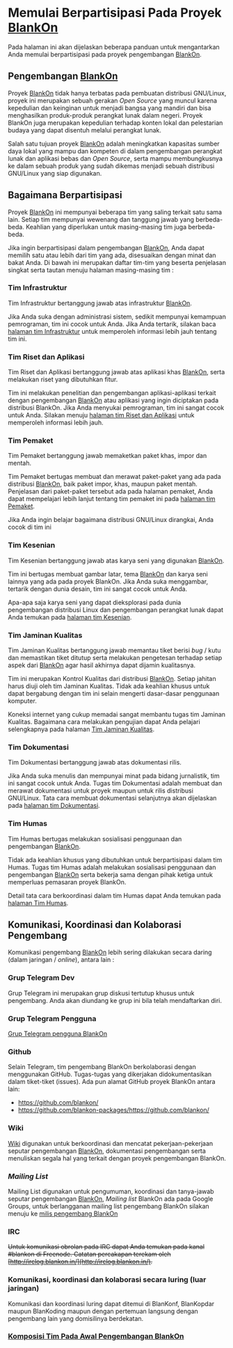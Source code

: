# Memulai Berpartisipasi Pada Proyek [BlankOn](/BlankOn.md)

Pada halaman ini akan dijelaskan beberapa panduan untuk mengantarkan Anda memulai berpartisipasi pada proyek pengembangan [BlankOn](/BlankOn.md).

## Pengembangan [BlankOn](/BlankOn.md)

Proyek [BlankOn](/BlankOn.md) tidak hanya terbatas pada pembuatan distribusi GNU/Linux, proyek ini merupakan sebuah gerakan *Open Source* yang muncul karena kepedulian dan keinginan untuk menjadi bangsa yang mandiri dan bisa menghasilkan produk-produk perangkat lunak dalam negeri. Proyek BlankOn juga merupakan kepedulian terhadap konten lokal dan pelestarian budaya yang dapat disentuh melalui perangkat lunak.

Salah satu tujuan proyek [BlankOn](/BlankOn.md) adalah meningkatkan kapasitas sumber daya lokal yang mampu dan kompeten di dalam pengembangan perangkat lunak dan aplikasi bebas dan *Open Source*, serta mampu membungkusnya ke dalam sebuah produk yang sudah dikemas menjadi sebuah distribusi GNU/Linux yang siap digunakan.

## Bagaimana Berpartisipasi

Proyek [BlankOn](/BlankOn.md) ini mempunyai beberapa tim yang saling terkait satu sama lain. Setiap tim mempunyai wewenang dan tanggung jawab yang berbeda-beda. Keahlian yang diperlukan untuk masing-masing tim juga berbeda-beda.

Jika ingin berpartisipasi dalam pengembangan [BlankOn](/BlankOn.md), Anda dapat memilih satu atau lebih dari tim yang ada, disesuaikan dengan minat dan bakat Anda. Di bawah ini merupakan daftar tim-tim yang beserta penjelasan singkat serta tautan menuju halaman masing-masing tim :

### Tim Infrastruktur

Tim Infrastruktur bertanggung jawab atas infrastruktur [BlankOn](/BlankOn.md).

Jika Anda suka dengan administrasi sistem, sedikit mempunyai kemampuan pemrograman, tim ini cocok untuk Anda. Jika Anda tertarik, silakan baca [halaman tim Infrastruktur](/TimPengembang/Infrastruktur/Infrastruktur.md) untuk memperoleh informasi lebih jauh tentang tim ini.


### Tim Riset dan Aplikasi

Tim Riset dan Aplikasi bertanggung jawab atas aplikasi khas [BlankOn](/BlankOn.md), serta melakukan riset yang dibutuhkan fitur.

Tim ini melakukan penelitian dan pengembangan aplikasi-aplikasi terkait dengan pengembangan [BlankOn](/BlankOn.md) atau aplikasi yang ingin diciptakan pada distribusi BlankOn. Jika Anda menyukai pemrograman, tim ini sangat cocok untuk Anda. Silakan menuju [halaman tim Riset dan Aplikasi](/TimPengembang/Riset/Riset.md) untuk memperoleh informasi lebih jauh.


### Tim Pemaket

Tim Pemaket bertanggung jawab memaketkan paket khas, impor dan mentah.

Tim Pemaket bertugas membuat dan merawat paket-paket yang ada pada distribusi [BlankOn](/BlankOn.md), baik paket impor, khas, maupun paket mentah. Penjelasan dari paket-paket tersebut ada pada halaman pemaket, Anda dapat mempelajari lebih lanjut tentang tim pemaket ini pada [halaman tim Pemaket](/TimPengembang/Pemaket/Pemaket.md).

Jika Anda ingin belajar bagaimana distribusi GNU/Linux dirangkai, Anda cocok di tim ini


### Tim Kesenian

Tim Kesenian bertanggung jawab atas karya seni yang digunakan [BlankOn](/BlankOn.md).

Tim ini bertugas membuat gambar latar, tema [BlankOn](/BlankOn.md) dan karya seni lainnya yang ada pada proyek BlankOn. Jika Anda suka menggambar, tertarik dengan dunia desain, tim ini sangat cocok untuk Anda.

Apa-apa saja karya seni yang dapat dieksplorasi pada dunia pengembangan distribusi Linux dan pengembangan perangkat lunak dapat Anda temukan pada [halaman tim Kesenian](/TimPengembang/Kesenian/Kesenian.md).


### Tim Jaminan Kualitas

Tim Jaminan Kualitas bertanggung jawab memantau tiket berisi *bug* / kutu dan memastikan tiket ditutup serta melakukan pengetesan terhadap setiap aspek dari [BlankOn](/BlankOn.md) agar hasil akhirnya dapat dijamin kualitasnya.

Tim ini merupakan Kontrol Kualitas dari distribusi [BlankOn](/BlankOn.md). Setiap jahitan harus diuji oleh tim Jaminan Kualitas. Tidak ada keahlian khusus untuk dapat bergabung dengan tim ini selain mengerti dasar-dasar penggunaan komputer.

Koneksi internet yang cukup memadai sangat membantu tugas tim Jaminan Kualitas. Bagaimana cara melakukan pengujian dapat Anda pelajari selengkapnya pada halaman [Tim Jaminan Kualitas](/TimPengembang/JaminanKualitas/JaminanKualitas.md).


### Tim Dokumentasi

Tim Dokumentasi bertanggung jawab atas dokumentasi rilis.

Jika Anda suka menulis dan mempunyai minat pada bidang jurnalistik, tim ini sangat cocok untuk Anda. Tugas tim Dokumentasi adalah membuat dan merawat dokumentasi untuk proyek maupun untuk rilis distribusi GNU/Linux. Tata cara membuat dokumentasi selanjutnya akan dijelaskan pada [halaman tim Dokumentasi](/TimPengembang/Dokumentasi/Dokumentasi.md).

### Tim Humas

Tim Humas bertugas melakukan sosialisasi penggunaan dan pengembangan [BlankOn](/BlankOn.md).

Tidak ada keahlian khusus yang dibutuhkan untuk berpartisipasi dalam tim Humas. Tugas tim Humas adalah melakukan sosialisasi penggunaan dan pengembangan [BlankOn](/BlankOn.md) serta bekerja sama dengan pihak ketiga untuk memperluas pemasaran proyek BlankOn.

Detail tata cara berkoordinasi dalam tim Humas dapat Anda temukan pada [halaman Tim Humas](/TimPengembang/Humas/Humas.md).


## Komunikasi, Koordinasi dan Kolaborasi Pengembang

Komunikasi pengembang [BlankOn](/BlankOn.md) lebih sering dilakukan secara daring (dalam jaringan / *online*), antara lain :

### Grup Telegram Dev

Grup Telegram ini merupakan grup diskusi tertutup khusus untuk pengembang. Anda akan diundang ke grup ini bila telah mendaftarkan diri.


### Grup Telegram Pengguna

[Grup Telegram pengguna BlankOn](https://telegram.me/BlankOnLinux)


### Github

Selain Telegram, tim pengembang BlankOn berkolaborasi dengan menggunakan GitHub. Tugas-tugas yang dikerjakan didokumentasikan dalam tiket-tiket (issues). Ada pun alamat GitHub proyek BlankOn antara lain:
- https://github.com/blankon/
- https://github.com/blankon-packages/https://github.com/blankon/


### Wiki

[Wiki](https://github.com/blankon/wiki) digunakan untuk berkoordinasi dan mencatat pekerjaan-pekerjaan seputar pengembangan [BlankOn](/BlankOn.md), dokumentasi pengembangan serta menuliskan segala hal yang terkait dengan proyek pengembangan BlankOn. 


### *Mailing List*

Mailing List digunakan untuk pengumuman, koordinasi dan tanya-jawab seputar pengembangan [BlankOn](/BlankOn.md), *Mailing list* BlankOn ada pada ​Google Groups, untuk berlangganan mailing list pengembang BlankOn silakan menuju ke ​[milis pengembang BlankOn](https://groups.google.com/forum/#!forum/blankon-dev)


### IRC
~~Untuk komunikasi obrolan pada IRC dapat Anda temukan pada kanal #blankon di Freenode. Catatan percakapan terekam oleh [http://irclog.blankon.in/](http://irclog.blankon.in/).~~


### Komunikasi, koordinasi dan kolaborasi secara luring (luar jaringan)

Komunikasi dan koordinasi luring dapat ditemui di BlanKonf, BlanKopdar maupun BlanKoding maupun dengan pertemuan langsung dengan pengembang lain yang domisilinya berdekatan.

### [Komposisi Tim Pada Awal Pengembangan BlankOn](/TimBlankOn.md)
